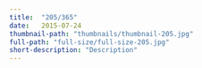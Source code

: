 ```yaml
---
title:  "205/365"
date:   2015-07-24
thumbnail-path: "thumbnails/thumbnail-205.jpg"
full-path: "full-size/full-size-205.jpg"
short-description: "Description"
---
```

